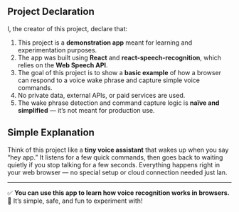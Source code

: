 ## Project Declaration


I, the creator of this project, declare that:


1. This project is a **demonstration app** meant for learning and experimentation purposes.
2. The app was built using **React** and **react-speech-recognition**, which relies on the **Web Speech API**.
3. The goal of this project is to show a **basic example** of how a browser can respond to a voice wake phrase and capture simple voice commands.
4. No private data, external APIs, or paid services are used.
5. The wake phrase detection and command capture logic is **naïve and simplified** — it’s not meant for production use.


## Simple Explanation


Think of this project like a **tiny voice assistant** that wakes up when you say “hey app.” It listens for a few quick commands, then goes back to waiting quietly if you stop talking for a few seconds. Everything happens right in your web browser — no special setup or cloud connection needed just lan.


---


✅ **You can use this app to learn how voice recognition works in browsers.**
🧠 It’s simple, safe, and fun to experiment with!